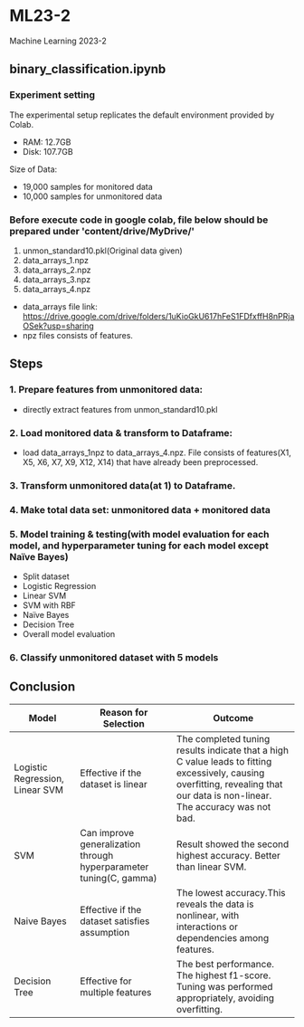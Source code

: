 # ML23-2
Machine Learning 2023-2

## binary_classification.ipynb

### Experiment setting

The experimental setup replicates the default environment provided by Colab.

- RAM: 12.7GB
- Disk: 107.7GB

Size of Data:

- 19,000 samples for monitored data
- 10,000 samples for unmonitored data

### Before execute code in google colab, file below should be prepared under 'content/drive/MyDrive/' 
1. unmon_standard10.pkl(Original data given)
2. data_arrays_1.npz
3. data_arrays_2.npz
4. data_arrays_3.npz
5. data_arrays_4.npz
- data_arrays file link:
https://drive.google.com/drive/folders/1uKioGkU617hFeS1FDfxffH8nPRjaOSek?usp=sharing
- npz files consists of features.

## Steps
### 1.	Prepare features from unmonitored data: 
- directly extract features from unmon_standard10.pkl

### 2.	Load monitored data & transform to Dataframe: 
- load data_arrays_1npz to data_arrays_4.npz. File consists of features(X1, X5, X6, X7, X9, X12, X14) that have already been preprocessed. 

### 3.	Transform unmonitored data(at 1) to Dataframe.

### 4.	Make total data set: unmonitored data + monitored data

### 5.	Model training & testing(with model evaluation for each model, and hyperparameter tuning for each model except Naïve Bayes)
- Split dataset
-	Logistic Regression
-	Linear SVM
-	SVM with RBF
-	Naïve Bayes
-	Decision Tree
-	Overall model evaluation

### 6.	Classify unmonitored dataset with 5 models

## Conclusion
|Model|Reason for Selection|Outcome|
|------|---|---|
|Logistic Regression, Linear SVM|Effective if the dataset is linear|The completed tuning results indicate that a high C value leads to fitting excessively, causing overfitting, revealing that our data is non-linear. The accuracy was not bad.|
|SVM|Can improve generalization through hyperparameter tuning(C, gamma)|Result showed the second highest accuracy. Better than linear SVM.|
|Naive Bayes|Effective if the dataset satisfies assumption|The lowest accuracy.This reveals the data is nonlinear, with interactions or dependencies among features.|
|Decision Tree|Effective for multiple features|The best performance. The highest f1-score. Tuning was performed appropriately, avoiding overfitting.|
